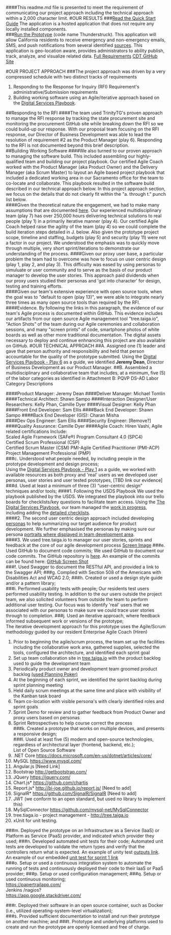 ####This readme.md file is presented to meet the requirement of communicating our project approach including the technical approach within a 2,000 character limit.
#OUR RESULTS
###[Read the Quick Start Guide](TBD) The application is a hosted application that does not require any locally installed components.  
###[Run the Prototype](http://avpwebappui.azurewebsites.net/thunderstruck.html) (code name Thunderstruck).  This application will allow California residents to receive emergency and non-emergency emails, SMS, and push notifications from several identified [sources](https://github.com/sellisttg/AVP/blob/master/AVP%20GitHub%20docs/RFI_CDT-ADPQ-0117_-_Prototype_B_Resources.pdf).  This application is geo-location aware, provides administrators to ability publish, track, analyze, and visualize related data. [Full Requirements](https://github.com/sellisttg/AVP/blob/master/AVP%20GitHub%20docs/Prototype%20B%20Requirements.pdf)
[CDT GitHub Site](https://github.com/CDTProcurement/adpq)

#OUR PROJECT APPROACH
###The project approach was driven by a very compressed schedule with two distinct tracks of requirements  
1. Responding to the Response for Inquiry (RFI) Requirement's administrative/Submission requirements  
2. Building working software using an Agile/iterative approach based on the [Digital Services Playbook](https://playbook.cio.gov/).

##Responding to the RFI
####The team used TrinityTG's proven approach to manage the RFI response by tracking the state procurement site and monitoring the procurement GitHub site while breaking down the RFI so we could build-up our response. With our proposal team focusing on the RFI response, our Director of Business Development was able to lead the resolution of requirement #2 as the Product Manager (play 6). Responding to the RFI is not documented beyond this brief description.  
##Building Working Software
####We also turned to our proven approach to managing the software build. This included assembling our highly-qualified team and building our project playbook. Our certified Agile Coach worked with the Product Manager (aka Product Owner) and the Delivery Manager (aka Scrum Master) to layout an Agile based project playbook that included a dedicated working area in our Sacramento office for the team to co-locate and collaborate. This playbook resulted in the software build described in our technical approach below. In this project approach  section, we focus on the details that do not clearly fit within the "a. through t." punch list below.  
####Given the theoretical nature the engagement, we had to make many assumptions that are documented [here](TBD). Our experienced multidisciplinary team (play 7) has over 250,000 hours delivering technical solutions to real people (play 1) in a primarily iterative manner (play 4). Our certified Agile Coach helped raise the agility of the team (play 4) so we could complete the build iteration steps detailed in J. below. Also given the prototype project scope, timeline and staffing, budgets (play 5) and security (play 11) were not a factor in our project.  We understood the emphasis was to quickly move through multiple, very short sprint/iterations to demonstrate our understanding of the process. 
####Given our proxy user base, a particular problem the team had to overcome was how to focus on user centric design (play 1, play 2, and play 3). This difficulty was eased by using personas to simuluate or user community and to serve as the basis of our product manager to develop the user stories. This approach paid dividends when our proxy users studied their personas and 'got into character' for design, testing and training efforts.   
####Given our team's extensive experience with open source tools, when the goal was to "default to open (play 13)", we were able to integrate nearly three times as many open source tools than required by the RFI. 
####Evidence. By following the links in this paragraph, the evidence of our team's Agile process is documented within GitHub.  This evidence includes our artifacts from our open source Agile management tool "tree.taiga.io", "Action Shots" of the team during our Agile ceremonies and collaboration sessions, and many "screen prints" of code, smartphone photos of white boards as well as other more traditional documentation. The digital assets necessary to deploy and continue enhnancing this project are also available on GitHub.
#OUR TECHNICAL APPROACH
##A. Assigned one (1) leader and gave that person authority and responsibility and held that person accountable for the quality of the prototype submitted. 
Using the [Digital Services Playbook - Play 6](https://playbook.cio.gov/#play6) as a guide, we identified **Jeremy Dean**, Director of Business Development as our Product Manager.
##B. Assembled a multidisciplinary and collaborative team that includes, at a minimum, five (5) of  the  labor  categories  as  identified  in  Attachment  B:  PQVP DS-AD  Labor  Category  Descriptions  

####Product Manager: Jeremy Dean
####Deliver Manager: Michael Tomlin
####Technical Architect: Shawn Sampo 
####Interaction Designer/User Researchers: Kelly Phan, Camille Dyer
####Visual Designer: Kelly Phan
####Front End Developer: Sam Ellis
####Back End Developer: Shawn Sampo
####Back End Developer (GIS): Charan Misha  
####Dev Ops Engineer: Sam Ellis
####Security Engineer: [Remove?]
####Quality Assurance: Camille Dyer
####Agile Coach: Hiren Vashi, Agile related certifications Include:   
Scaled Agile Framework (SAFe®) Program Consultant 4.0 (SPC4)  
Certified Scrum Professional (CSP)  
Certified Scrum Master (CSM)
PMI-Agile Certified Practitioner (PMI-ACP)  
Project Management Professional (PMP)   
###c.   Understood what people needed, by including people in the prototype development and design process;  
Using the [Digital Services Playbook - Play 1](https://playbook.cio.gov/#play1) as a guide, we worked with available resources as both proxy and 'real' users as we developed user personas, user stories and user tested prototypes, [TBD link our evidence]  
###d.   Used at least a minimum of three (3) “user-centric design” techniques and/or tools; 
####1. Following the USDS Playbook
We used the playbook published by the USDS.  We integrated the playbook into our trello boards for checklists/key questions to facilitate team access. Using the [The Digital Services Playbook](https://playbook.cio.gov/), our team managed the [work in progress](https://cloud.githubusercontent.com/assets/23264395/23351792/20e96844-fc78-11e6-87cd-a7e92e07773d.png), including adding the [detailed checklists](https://cloud.githubusercontent.com/assets/23264395/23351810/46e243e0-fc78-11e6-99b8-b8e69242fefe.png).  
####2. The second user centric design approach included developing [personas](https://github.com/sellisttg/AVP/blob/master/AVP%20GitHub%20docs/UserPersonas2.0.pdf) to help summarizing our target audience for product development. We further emphasised the personas by making sure our persona [portraits where displayed in team development area](https://cloud.githubusercontent.com/assets/23264395/23387351/bdc5b102-fd10-11e6-9753-902d57caca76.jpg).  
####3. We used tree.taiga.io to manager our user stories, sprints and feedback at the core of our agile development process [Screen Image](https://github.com/sellisttg/AVP/blob/master/AVP%20GitHub%20docs/screen%20images/Tree.taiga.io-user-stories-sprint-1.png)
###e.   Used GitHub to document code commits; 
We used GitHub to document our code commits. The GitHub repository is [here](https://github.com/sellisttg/AVP).  An example of the commits can be found here: [GitHub Screen Shot](https://cloud.githubusercontent.com/assets/23264395/23351069/ae61853a-fc73-11e6-9e9a-630ae6d2407b.png)  
###f. Used Swagger to document the RESTful API, and provided a link to the Swagger API; 
###g. Complied with Section 508 of the Americans with Disabilities Act and WCAG 2.0; 
###h. Created or used a design style guide and/or a pattern library;  
###i. Performed usability tests with people; 
Our residents test users performed usability testing. In addition to the our users outside the project team, we also solicited volunteers from outside the team to perform additional user testing.  Our focus was to identify 'real' users that we associated with our personas to make sure we could trace user stories through to completion.
###j.    Used an iterative approach, where feedback informed subsequent work or versions of the prototype;  
The iterative development approach for this prototype uses the Agile/Scrum methodology guided by our resident Enterprise Agile Coach (Hiren)  
1. Prior to beginning the agile/scrum process, the team set up the facilities including the collaborative work area, gathered supplies, selected the tools, configured the architecture, and identified each sprint goal  
2. Set up team collaboration site in [tree.taiga.io](https://tree.taiga.io/project/hdv-avp) with the product backlog used to guide the development team  
3. Periodically product owner and development team groomed product backlog [(used Planning Poker)](https://cloud.githubusercontent.com/assets/23264395/23377082/6d2ef5be-fce3-11e6-8f10-9d5e17832427.jpg)      
4. At the beginning of each sprint, we identified the sprint backlog during sprint planning meeting  
5. Held daily scrum meetings at the same time and place with visibility of the Kanban task board  
6. Team co-location with visible persona's with clearly identified roles and sprint goals  
7. Sprint Demo for review and to gather feedback from Product Owner and proxy users based on personas  
8. Sprint Retrospectives to help course correct the process  
###k.   Created a prototype that works on multiple devices, and presents a responsive design;   
###l.    Used at least five (5) modern and open-source technologies, regardless of architectural layer (frontend, backend, etc.);  
List of Open Source Software  
1. .NET Core https://docs.microsoft.com/en-us/dotnet/articles/core/   
2. MySQL https://www.mysql.com/  
3. Angular.js [Need Link]  
4. Bootstrap http://getbootstrap.com/   
5. JQuery https://jquery.com/  
6. Chart.js* https://github.com/chartjs  
7. Report.js* http://bi-joe.github.io/report.js/ [Need to add]  
8. SignalR* https://github.com/SignalR/SignalR [Need to add]  
9. JWT (we conform to an open standard, but used no library to implement this)     
10. MySqlConnector https://github.com/mysql-net/MySqlConnector  
11. tree.tiaga.io - project management - http://tree.taiga.io  
12. xUnit for unit testing. 

###m.  Deployed the prototype on an Infrastructure as a Service (IaaS) or Platform as Service (PaaS) provider, and indicated which provider they used; 
###n.  Developed automated unit tests for their code;
Automated unit tests are developed to validate the return types and verify that the controllers return what is expected. An example of unity test [outputs link](https://cloud.githubusercontent.com/assets/23264395/23348944/a984b308-fc63-11e6-880f-4692cd0fd90a.png).    
An example of our embedded [unit test for sprint 1 link](https://cloud.githubusercontent.com/assets/23264395/23374564/af400470-fcd9-11e6-89b6-4aa6e9795a0f.png)  
###o.   Setup  or  used  a  continuous  integration  system  to  automate  the  running  of  tests  and  continuously deployed their code to their IaaS or PaaS provider; 
###p.   Setup or used configuration management; 
###q.   Setup or used continuous monitoring;  
https://papertrailapp.com/  
Jenkins /nagios?  
https://app.google.stackdriver.com/  

###r.    Deployed  their  software  in  an  open  source  container,  such  as  Docker (i.e., utilized  operating-system-level virtualization);  
###s.   Provided sufficient documentation to install and run their prototype on another machine; and 
###t.   Prototype  and  underlying  platforms  used  to  create  and  run  the  prototype  are  openly  licensed and free of charge.
